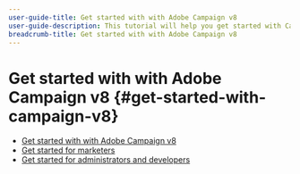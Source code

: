 ```yaml
---
user-guide-title: Get started with with Adobe Campaign v8
user-guide-description: This tutorial will help you get started with Campaign v8.
breadcrumb-title: Get started with with Adobe Campaign v8
---
```


# Get started with with Adobe Campaign v8 {#get-started-with-campaign-v8}

+ [Get started with with Adobe Campaign v8](/help/tutorial-get-started-with-acv8-migrating-from-acs/overview.md)
+ [Get started for marketers](/help/tutorial-get-started-with-acv8-migrating-from-acs/get-started-for-marketers.md)
+ [Get started for administrators and developers](/help/tutorial-get-started-with-acv8-migrating-from-acs/get-started-for-administrators-developers.md)
